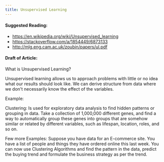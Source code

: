 ```yaml
---
title: Unsupervised Learning
---
```

#### Suggested Reading:
<!-- Please add any articles you think might be helpful to read before writing the article -->

- https://en.wikipedia.org/wiki/Unsupervised_learning
- https://stackoverflow.com/a/1854449/6873133
- http://mlg.eng.cam.ac.uk/zoubin/papers/ul.pdf

#### Draft of Article:
<!-- Please add your working draft below in GitHub-flavored Markdown -->

<!--
Discussion points:
- Unsupervised learning doesn't have a correct answer i.e. you can't be more or less accurate in the output
- Learn "hidden" structure in data
- Clustering is classical example
- Group like things together
- Example use case: movie database with people's preferences, you want to cluster and see different types of people
- Example use case: grouping documents or articles of similar content
-->
What is Unsupervised Learning?

Unsupervised learning allows us to approach problems with little or no idea what our results should look like. We can derive structure from data where we don't necessarily know the effect of the variables.

Example:

Clustering: Is used for exploratory data analysis to find hidden patterns or grouping in data. Take a collection of 1,000,000 different genes, and find a way to automatically group these genes into groups that are somehow similar or related by different variables, such as lifespan, location, roles, and so on.

Few more Examples:
Suppose you have data for an E-commerce site. You have a list of people and things they have ordered online this last week. You can now use Clustering Algorithms and find the pattern in the data, predict the buying trend and formulate the business strategy as per the trend.
